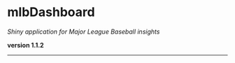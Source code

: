 # mlbDashboard

*Shiny application for Major League Baseball insights*

**version 1.1.2**

----------
